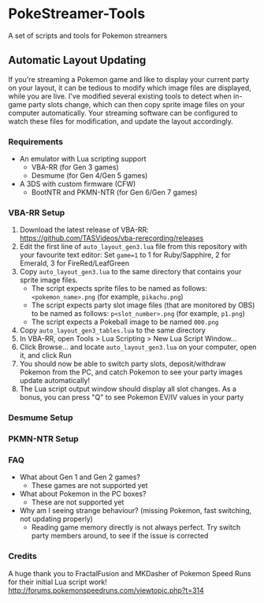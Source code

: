 # PokeStreamer-Tools
A set of scripts and tools for Pokemon streamers

## Automatic Layout Updating

If you're streaming a Pokemon game and like to display your current party on your layout, it can be tedious to modify which image files are displayed, while you are live. I've modified several existing tools to detect when in-game party slots change, which can then copy sprite image files on your computer automatically. Your streaming software can be configured to watch these files for modification, and update the layout accordingly.

### Requirements

 * An emulator with Lua scripting support
     * VBA-RR (for Gen 3 games)
     * Desmume (for Gen 4/Gen 5 games)
 * A 3DS with custom firmware (CFW)
     * BootNTR and PKMN-NTR (for Gen 6/Gen 7 games)

### VBA-RR Setup

 1. Download the latest release of VBA-RR: https://github.com/TASVideos/vba-rerecording/releases
 2. Edit the first line of `auto_layout_gen3.lua` file from this repository with your favourite text editor: Set `game=1` to 1 for Ruby/Sapphire, 2 for Emerald, 3 for FireRed/LeafGreen
 3. Copy `auto_layout_gen3.lua` to the same directory that contains your sprite image files.
      * The script expects sprite files to be named as follows: `<pokemon_name>.png` (for example, `pikachu.png`)
      * The script expects party slot image files (that are monitored by OBS) to be named as follows: `p<slot_number>.png` (for example, `p1.png`)
      * The script expects a Pokeball image to be named `000.png`
 4. Copy `auto_layout_gen3_tables.lua` to the same directory
 5. In VBA-RR, open Tools > Lua Scripting > New Lua Script Window...
 6. Click Browse... and locate `auto_layout_gen3.lua` on your computer, open it, and click Run
 7. You should now be able to switch party slots, deposit/withdraw Pokemon from the PC, and catch Pokemon to see your party images update automatically!
 8. The Lua script output window should display all slot changes. As a bonus, you can press "Q" to see Pokemon EV/IV values in your party

### Desmume Setup

### PKMN-NTR Setup

### FAQ

 * What about Gen 1 and Gen 2 games?
     * These games are not supported yet
 * What about Pokemon in the PC boxes?
     * These are not supported yet
 * Why am I seeing strange behaviour? (missing Pokemon, fast switching, not updating properly)
     * Reading game memory directly is not always perfect. Try switch party members around, to see if the issue is corrected

### Credits

A huge thank you to FractalFusion and MKDasher of Pokemon Speed Runs for their initial Lua script work! http://forums.pokemonspeedruns.com/viewtopic.php?t=314
